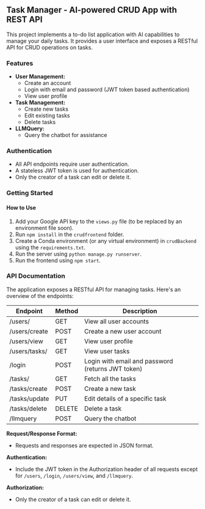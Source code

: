 ## Task Manager - AI-powered CRUD App with REST API

This project implements a to-do list application with AI capabilities to manage your daily tasks. It provides a user interface and exposes a RESTful API for CRUD operations on tasks.

### Features

* **User Management:**
    * Create an account
    * Login with email and password (JWT token based authentication)
    * View user profile
* **Task Management:**
    * Create new tasks
    * Edit existing tasks
    * Delete tasks
* **LLMQuery:**
    * Query the chatbot for assistance

### Authentication

* All API endpoints require user authentication.
* A stateless JWT token is used for authentication.
* Only the creator of a task can edit or delete it.

### Getting Started

#### How to Use

1. Add your Google API key to the `views.py` file (to be replaced by an environment file soon).
2. Run `npm install` in the `crudfrontend` folder.
3. Create a Conda environment (or any virtual environment) in `crudBackend` using the `requirements.txt`.
4. Run the server using `python manage.py runserver`.
5. Run the frontend using `npm start`.

### API Documentation

The application exposes a RESTful API for managing tasks. Here's an overview of the endpoints:

| Endpoint | Method | Description |
|---|---|---|
| /users/ | GET | View all user accounts |
| /users/create | POST | Create a new user account |
| /users/view | GET | View user profile |
| /users/tasks/ | GET | View user tasks |
| /login | POST | Login with email and password (returns JWT token) |
| /tasks/ | GET | Fetch all the tasks |
| /tasks/create | POST | Create a new task |
| /tasks/update | PUT | Edit details of a specific task |
| /tasks/delete | DELETE | Delete a task |
| /llmquery | POST | Query the chatbot |

**Request/Response Format:**

* Requests and responses are expected in JSON format.

**Authentication:**

* Include the JWT token in the Authorization header of all requests except for `/users`, `/login`, `/users/view`, and `/llmquery`.

**Authorization:**

* Only the creator of a task can edit or delete it.
